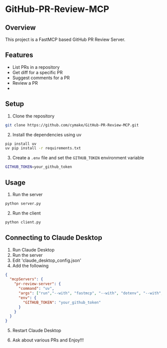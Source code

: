 # GitHub-PR-Review-MCP

## Overview

This project is a FastMCP based GitHub PR Review Server.

## Features

- List PRs in a repository
- Get diff for a specific PR
- Suggest comments for a PR
- Review a PR
- 

## Setup

1. Clone the repository

```bash
git clone https://github.com/cymake/GitHub-PR-Review-MCP.git
```

2. Install the dependencies using uv

```bash
pip install uv
uv pip install -r requirements.txt
```

3. Create a `.env` file and set the `GITHUB_TOKEN` environment variable

```bash
GITHUB_TOKEN=your_github_token
```

## Usage

1. Run the server

```bash
python server.py
```

2. Run the client

```bash
python client.py
```


## Connecting to Claude Desktop

1. Run Claude Desktop
2. Run the server
3. Edit 'claude_desktop_config.json'
4. Add the following
```json
{
  "mcpServers": {
    "pr-review-server": {
      "command": "uv",
      "args": ["run","--with", "fastmcp", "--with", "dotenv", "--with", "requests", "python", "path/to/server.py"],
      "env": {
        "GITHUB_TOKEN": "your_github_token"
      }
    }
  }
}
```

5. Restart Claude Desktop

6. Ask about various PRs and Enjoy!!!